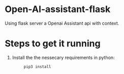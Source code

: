 # Open-AI-assistant-flask
Using flask server a Openai Assistant api with context.

# Steps to get it running
1. Install the the nessecary requirements in python:
   ```bash
        pip3 install 
